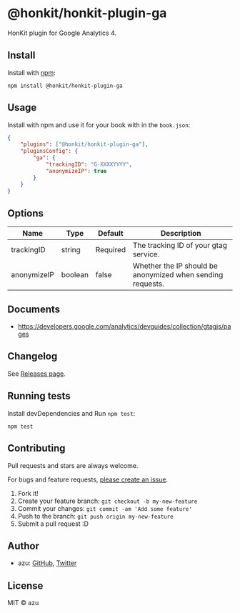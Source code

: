 # @honkit/honkit-plugin-ga

HonKit plugin for Google Analytics 4.

## Install

Install with [npm](https://www.npmjs.com/):

    npm install @honkit/honkit-plugin-ga

## Usage

Install with npm and use it for your book with in the `book.json`:

```json
{
    "plugins": ["@honkit/honkit-plugin-ga"],
    "pluginsConfig": {
        "ga": {
            "trackingID": "G-XXXXYYYY",
            "anonymizeIP": true
        }
    }
}
```

## Options

| Name        | Type    | Default  | Description                                                |
|-------------|---------|----------|------------------------------------------------------------|
| trackingID  | string  | Required | The tracking ID of your gtag service.                      |
| anonymizeIP | boolean | false    | Whether the IP should be anonymized when sending requests. |

## Documents

- https://developers.google.com/analytics/devguides/collection/gtagjs/pages

## Changelog

See [Releases page](https://github.com/honkit/honkit-plugin-ga/releases).

## Running tests

Install devDependencies and Run `npm test`:

    npm test

## Contributing

Pull requests and stars are always welcome.

For bugs and feature requests, [please create an issue](https://github.com/honkit/honkit-plugin-ga/issues).

1. Fork it!
2. Create your feature branch: `git checkout -b my-new-feature`
3. Commit your changes: `git commit -am 'Add some feature'`
4. Push to the branch: `git push origin my-new-feature`
5. Submit a pull request :D

## Author

- azu: [GitHub](https://github.com/azu), [Twitter](https://twitter.com/azu_re)

## License

MIT © azu
